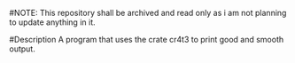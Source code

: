 #NOTE:
This repository shall be archived and read only as i am not planning to update anything in it.

#Description
A program that uses the crate cr4t3 to print good and smooth output.
